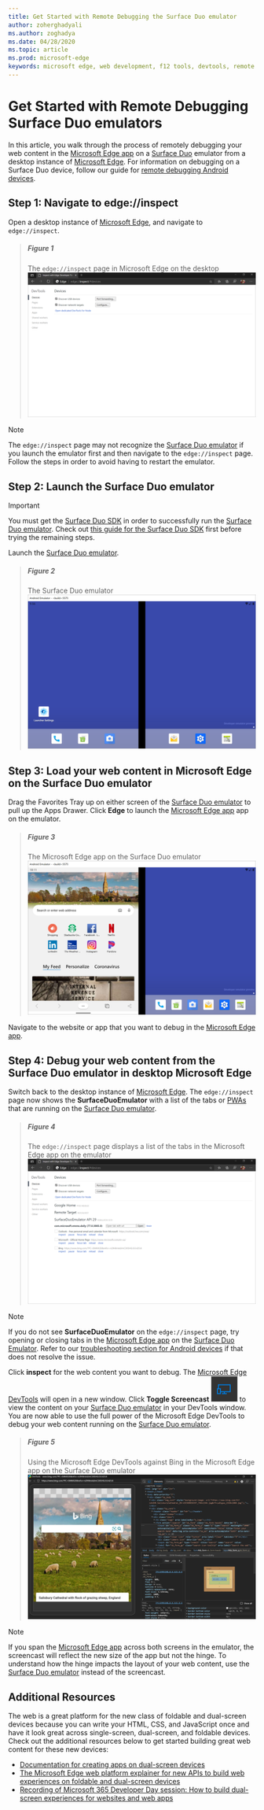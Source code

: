 ```yaml
---
title: Get Started with Remote Debugging the Surface Duo emulator
author: zoherghadyali
ms.author: zoghadya
ms.date: 04/28/2020
ms.topic: article
ms.prod: microsoft-edge
keywords: microsoft edge, web development, f12 tools, devtools, remote debugging, android, surface duo
---
```


# Get Started with Remote Debugging Surface Duo emulators

In this article, you walk through the process of remotely debugging your web content in the [Microsoft Edge app][AndroidEdge] on a [Surface Duo][SurfaceDuo] emulator from a desktop instance of [Microsoft Edge][DesktopEdge]. For information on debugging on a Surface Duo device, follow our guide for [remote debugging Android devices][RemoteDebuggingAndroid].

## Step 1: Navigate to edge://inspect

Open a desktop instance of [Microsoft Edge][DesktopEdge], and navigate to `edge://inspect`.

> ##### Figure 1  
> The `edge://inspect` page in Microsoft Edge on the desktop
> ![The edge://inspect page in desktop Microsoft Edge][ImageEdgeInspect]  

> [!NOTE]
> The `edge://inspect` page may not recognize the [Surface Duo emulator][DuoEmulator] if you launch the emulator first and then navigate to the `edge://inspect` page. Follow the steps in order to avoid having to restart the emulator.

## Step 2: Launch the Surface Duo emulator

> [!IMPORTANT]
> You must get the [Surface Duo SDK][DuoSdk] in order to successfully run the [Surface Duo emulator][DuoEmulator]. Check out [this guide for the Surface Duo SDK][DuoSdkdocs] first before trying the remaining steps.

Launch the [Surface Duo emulator][DuoEmulator].

> ##### Figure 2
> The Surface Duo emulator
> ![The Surface Duo emulator][ImageDuoEmulator]  

## Step 3: Load your web content in Microsoft Edge on the Surface Duo emulator

Drag the Favorites Tray up on either screen of the [Surface Duo emulator][DuoEmulator] to pull up the Apps Drawer. Click **Edge** to launch the [Microsoft Edge app][AndroidEdge] app on the emulator.

> ##### Figure 3
> The Microsoft Edge app on the Surface Duo emulator
> ![The Microsoft Edge app on the Surface Duo emulator][ImageDuoEmulatorEdge]  

Navigate to the website or app that you want to debug in the [Microsoft Edge app][AndroidEdge].

## Step 4: Debug your web content from the Surface Duo emulator in desktop Microsoft Edge

Switch back to the desktop instance of [Microsoft Edge][DesktopEdge]. The `edge://inspect` page now shows the **SurfaceDuoEmulator** with a list of the tabs or [PWAs][PwaDocs] that are running on the [Surface Duo emulator][DuoEmulator].

> ##### Figure 4
> The `edge://inspect` page displays a list of the tabs in the Microsoft Edge app on the emulator
> ![The edge://inspect page displays a list of the tabs in the Microsoft Edge app on the emulator][ImageEdgeInspectTargets]  

> [!NOTE]
> If you do not see **SurfaceDuoEmulator** on the `edge://inspect` page, try opening or closing tabs in the [Microsoft Edge app][AndroidEdge] on the [Surface Duo Emulator][DuoEmulator]. Refer to our [troubleshooting section for Android devices][TroubleshootingAndroid] if that does not resolve the issue.

Click **inspect** for the web content you want to debug. The [Microsoft Edge DevTools][DevToolsDocs] will open in a new window. Click **Toggle Screencast** ![Toggle Screencast][ImageToggleScreencastIcon] to view the content on your [Surface Duo emulator][DuoEmulator] in your DevTools window. You are now able to use the full power of the Microsoft Edge DevTools to debug your web content running on the [Surface Duo emulator][DuoEmulator].

> ##### Figure 5
> Using the Microsoft Edge DevTools against Bing in the Microsoft Edge app on the Surface Duo emulator
> ![Using the Microsoft Edge DevTools against Bing in the Microsoft Edge app on the Surface Duo emulator][ImageDevTools]  

> [!NOTE]
> If you span the [Microsoft Edge app][AndroidEdge] across both screens in the emulator, the screencast will reflect the new size of the app but not the hinge. To understand how the hinge impacts the layout of your web content, use the [Surface Duo emulator][DuoEmulator] instead of the screencast.

## Additional Resources

The web is a great platform for the new class of foldable and dual-screen devices because you can write your HTML, CSS, and JavaScript once and have it look great across single-screen, dual-screen, and foldable devices. Check out the additional resources below to get started building great web content for these new devices:

- [Documentation for creating apps on dual-screen devices][DualScreenDocs]
- [The Microsoft Edge web platform explainer for new APIs to build web experiences on foldable and dual-screen devices][WebPlatformExplainer]
- [Recording of Microsoft 365 Developer Day session: How to build dual-screen experiences for websites and web apps][DeveloperDay]

<!-- image links -->  
[ImageEdgeInspect]: /microsoft-edge/devtools-guide-chromium/media/remote-debugging-surface-duo-inspect-page.msft.png "Figure 1: The edge://inspect page in desktop Microsoft Edge"
[ImageDuoEmulator]: /microsoft-edge/devtools-guide-chromium/media/remote-debugging-surface-duo-emulator.msft.png "Figure 2: The Surface Duo emulator"
[ImageDuoEmulatorEdge]: /microsoft-edge/devtools-guide-chromium/media/remote-debugging-surface-duo-emulator-edge.msft.png "Figure 3: The Microsoft Edge app on the Surface Duo emulator"
[ImageEdgeInspectTargets]: /microsoft-edge/devtools-guide-chromium/media/remote-debugging-surface-duo-inspect-page-with-targets.msft.png "Figure 4: The edge://inspect page displays a list of the tabs in the Microsoft Edge app on the emulator"
[ImageToggleScreencastIcon]: images/toggle-screencast-icon.msft.png
[ImageDevTools]: /microsoft-edge/devtools-guide-chromium/media/remote-debugging-surface-duo-devtools.msft.png "Figure 5: Using the Microsoft Edge DevTools against Bing in the Microsoft Edge app on the Surface Duo emulator"

<!-- links -->  
[RemoteDebuggingAndroid]: /microsoft-edge/devtools-guide-chromium/remote-debugging/index "Get Started with Remote Debugging Android Devices"
[PwaDocs]: /microsoft-edge/progressive-web-apps-chromium/index "Progressive Web Apps on Windows"
[DevToolsDocs]: /microsoft-edge/devtools-guide-chromium "Microsoft Edge (Chromium) Developer Tools"
[TroubleshootingAndroid]: /microsoft-edge/devtools-guide-chromium/remote-debugging/index#troubleshooting-devtools-is-not-detecting-the-android-device "Troubleshooting: DevTools is not detecting the Android device"

[AndroidEdge]: https://play.google.com/store/apps/details?id=com.microsoft.emmx "Microsoft Edge Android app"
[SurfaceDuo]: https://www.microsoft.com/surface/devices/surface-duo "Introducing Surface Duo"
[DesktopEdge]: https://www.microsoft.com/edge/ "Introducing the new Microsoft Edge"
[DuoEmulator]: https://docs.microsoft.com/dual-screen/android/use-emulator "Use the Surface DUo emulator"
[DuoSdk]: https://www.microsoft.com/download/details.aspx?id=100847 "Surface Duo SDK Preview Release"
[DuoSdkDocs]: https://docs.microsoft.com/dual-screen/android/get-duo-sdk "Get the Surface Duo SDK"
[DualScreenDocs]: https://docs.microsoft.com/dual-screen/ "Create apps for dual-screen devices"
[WebPlatformExplainer]: https://github.com/MicrosoftEdge/MSEdgeExplainers/blob/master/Foldables/explainer.md "Web Platform Primitives for Enlightened Experiences on Foldable Devices"
[DeveloperDay]: https://youtu.be/DXrZWsqXPVc "How to build dual-screen experiences for the website and web apps"
